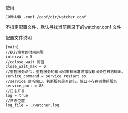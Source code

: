 使用

    COMMAND -conf /conf/dir/watcher.conf

不指定配置文件，默认寻找当前目录下的watcher.conf 文件

配置文件说明

    [main]
    //执行命令的时间间隔
    interval = 5
    //colose_wait 阈值
    close_wait_max = 0
    //重启服务命令，重启服务的输出如果有标准或错误输出会在日志输出。
    service_command = service restart ss
    //service 监听端口。判断服务是否运行。端口不存在则重启服务
    service_port = 88
    //日志开关
    log = true
    //日志位置
    log_file = ./watcher.log
